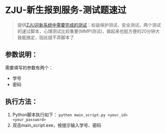 #  ZJU-新生报到服务-测试题速过

>  提供[ZJU迎新系统中需要完成的测试](http://regi.zju.edu.cn/process)：权益保护测试、安全测试，两个测试的速过脚本，心理测试比较重要(MMPI测试)，做起来也挺方便的20分钟大致能搞定，因此就不弄脚本了

## 参数说明：

需要填写的参数有两个：

- 学号
- 密码

## 执行方法：

1. Python脚本执行如下：
`python main_script.py <your_id> <your_password>`
2. 双击main_script.exe，按提示输入学号、密码